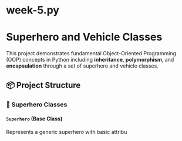 # week-5.py
# Superhero and Vehicle Classes

This project demonstrates fundamental Object-Oriented Programming (OOP) concepts in Python including **inheritance**, **polymorphism**, and **encapsulation** through a set of superhero and vehicle classes.

## 📦 Project Structure

### 🦸 Superhero Classes

#### `Superhero` (Base Class)

Represents a generic superhero with basic attribu
